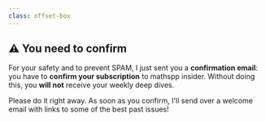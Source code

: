 ```yaml
---
class: offset-box
---
```


## ⚠️ You need to confirm

For your safety and to prevent SPAM, I just sent you a **confirmation email**: you have to **confirm your subscription** to mathspp insider.
Without doing this, you **will not** receive your weekly deep dives.

Please do it right away.
As soon as you confirm, I'll send over a welcome email with links to some of the best past issues!
